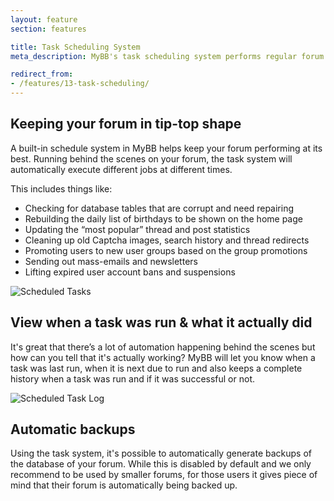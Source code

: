 ```yaml
---
layout: feature
section: features

title: Task Scheduling System
meta_description: MyBB's task scheduling system performs regular forum maintenance automatically.

redirect_from:
- /features/13-task-scheduling/
---
```

## Keeping your forum in tip-top shape

A built-in schedule system in MyBB helps keep your forum performing at its best. Running behind the scenes on your forum, the task system will automatically execute different jobs at different times.

This includes things like:

* Checking for database tables that are corrupt and need repairing
* Rebuilding the daily list of birthdays to be shown on the home page
* Updating the “most popular” thread and post statistics
* Cleaning up old Captcha images, search history and thread redirects
* Promoting users to new user groups based on the group promotions
* Sending out mass-emails and newsletters
* Lifting expired user account bans and suspensions

<p class="tourScreenshot"><img alt="Scheduled Tasks" src="{{ site.baseurl }}/assets/images/tour/tasks/tasks.png" /></p>

## View when a task was run & what it actually did
It's great that there’s a lot of automation happening behind the scenes but how can you tell that it's actually working? MyBB will let you know when a task was last run, when it is next due to run and also keeps a complete history when a task was run and if it was successful or not.

<p class="tourScreenshot"><img alt="Scheduled Task Log" src="{{ site.baseurl }}/assets/images/tour/tasks/tasklog.png" /></p>

## Automatic backups

Using the task system, it's possible to automatically generate backups of the database of your forum. While this is disabled by default and we only recommend to be used by smaller forums, for those users it gives piece of mind that their forum is automatically being backed up.
